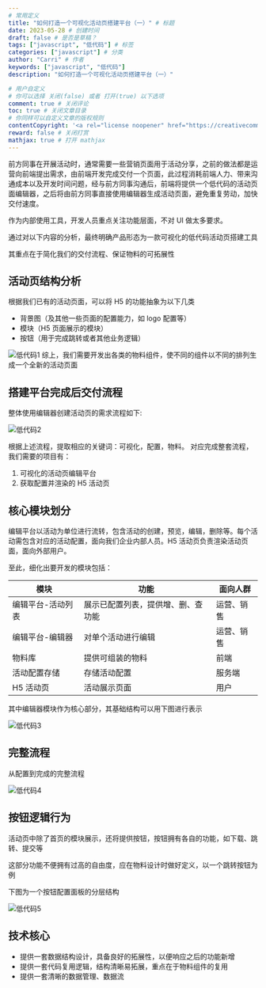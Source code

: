 ```yaml
---
# 常用定义
title: "如何打造一个可视化活动页搭建平台（一）" # 标题
date: 2023-05-28 # 创建时间
draft: false # 是否是草稿？
tags: ["javascript", "低代码"] # 标签
categories: ["javascript"] # 分类
author: "Carri" # 作者
keywords: ["javascript", "低代码"]
description: "如何打造一个可视化活动页搭建平台（一）"

# 用户自定义
# 你可以选择 关闭(false) 或者 打开(true) 以下选项
comment: true # 关闭评论
toc: true # 关闭文章目录
# 你同样可以自定义文章的版权规则
contentCopyright: '<a rel="license noopener" href="https://creativecommons.org/licenses/by-nc-nd/4.0/" target="_blank">CC BY-NC-ND 4.0</a>'
reward: false # 关闭打赏
mathjax: true # 打开 mathjax
---
```


前方同事在开展活动时，通常需要一些营销页面用于活动分享，之前的做法都是运营向前端提出需求，由前端开发完成交付一个页面，此过程消耗前端人力、带来沟通成本以及开发时间问题，经与前方同事沟通后，前端将提供一个低代码的活动页面编辑器，之后将由前方同事直接使用编辑器生成活动页面，避免重复劳动，加快交付速度。

作为内部使用工具，开发人员重点关注功能层面，不对 UI 做太多要求。

通过对以下内容的分析，最终明确产品形态为一款可视化的低代码活动页搭建工具

其重点在于简化我们的交付流程、保证物料的可拓展性

## 活动页结构分析

根据我们已有的活动页面，可以将 H5 的功能抽象为以下几类

- 背景图（及其他一些页面的配置能力，如 logo 配置等）
- 模块（H5 页面展示的模块）
- 按钮（用于完成跳转或者其他业务逻辑）

![低代码1](/images/lowcode/低代码1.png)
综上，我们需要开发出各类的物料组件，使不同的组件以不同的排列生成一个全新的活动页面

## 搭建平台完成后交付流程

整体使用编辑器创建活动页的需求流程如下:

![低代码2](/images/lowcode/低代码2.png)

根据上述流程，提取相应的关键词：可视化，配置，物料。
对应完成整套流程，我们需要的项目有：

1. 可视化的活动页编辑平台
2. 获取配置并渲染的 H5 活动页

## 核心模块划分

编辑平台以活动为单位进行流转，包含活动的创建，预览，编辑，删除等。每个活动需包含对应的活动配置，面向我们企业内部人员。H5 活动页负责渲染活动页面，面向外部用户。

至此，细化出要开发的模块包括：

| 模块              | 功能                               | 面向人群   |
| ----------------- | ---------------------------------- | ---------- |
| 编辑平台-活动列表 | 展示已配置列表，提供增、删、查功能 | 运营、销售 |
| 编辑平台-编辑器   | 对单个活动进行编辑                 | 运营、销售 |
| 物料库            | 提供可组装的物料                   | 前端       |
| 活动配置存储      | 存储活动配置                       | 服务端     |
| H5 活动页         | 活动展示页面                       | 用户       |

其中编辑器模块作为核心部分，其基础结构可以用下图进行表示

![低代码3](/images/lowcode/低代码3.png)

## 完整流程

从配置到完成的完整流程

![低代码4](/images/lowcode/低代码4.png)

## 按钮逻辑行为

活动页中除了首页的模块展示，还将提供按钮，按钮拥有各自的功能，如下载、跳转、提交等

这部分功能不便拥有过高的自由度，应在物料设计时做好定义，以一个跳转按钮为例

下图为一个按钮配置面板的分层结构

![低代码5](/images/lowcode/低代码5.png)

## 技术核心

- 提供一套数据结构设计，具备良好的拓展性，以便响应之后的功能新增
- 提供一套代码复用逻辑，结构清晰易拓展，重点在于物料组件的复用
- 提供一套清晰的数据管理、数据流
